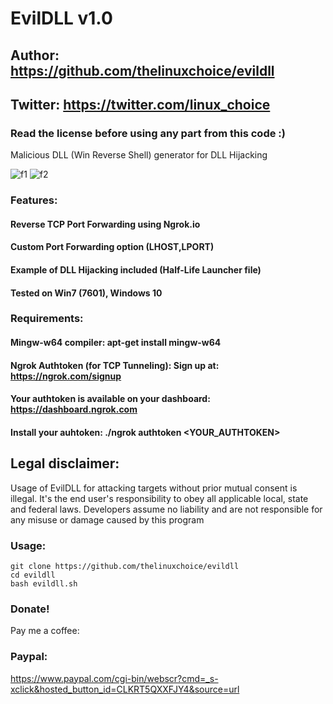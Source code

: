 # EvilDLL v1.0
## Author: https://github.com/thelinuxchoice/evildll
## Twitter: https://twitter.com/linux_choice
### Read the license before using any part from this code :) 

Malicious DLL (Win Reverse Shell) generator for DLL Hijacking

![f1](https://user-images.githubusercontent.com/34893261/78950022-d9c44d00-7aa3-11ea-9ae3-e26f667fede3.jpg)
![f2](https://user-images.githubusercontent.com/34893261/78950029-e052c480-7aa3-11ea-844c-667347ba29f7.jpg)

### Features:
#### Reverse TCP Port Forwarding using Ngrok.io
#### Custom Port Forwarding option (LHOST,LPORT)
#### Example of DLL Hijacking included (Half-Life Launcher file)
#### Tested on Win7 (7601), Windows 10

### Requirements:
#### Mingw-w64 compiler: apt-get install mingw-w64
#### Ngrok Authtoken (for TCP Tunneling): Sign up at: https://ngrok.com/signup
#### Your authtoken is available on your dashboard: https://dashboard.ngrok.com
#### Install your auhtoken: ./ngrok authtoken <YOUR_AUTHTOKEN>

## Legal disclaimer:

Usage of EvilDLL for attacking targets without prior mutual consent is illegal. It's the end user's responsibility to obey all applicable local, state and federal laws. Developers assume no liability and are not responsible for any misuse or damage caused by this program 

### Usage:
```
git clone https://github.com/thelinuxchoice/evildll
cd evildll
bash evildll.sh
```
### Donate!
Pay me a coffee:
### Paypal:
https://www.paypal.com/cgi-bin/webscr?cmd=_s-xclick&hosted_button_id=CLKRT5QXXFJY4&source=url
